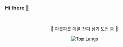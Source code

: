 ### Hi there 👋  

<br>

<div align=center>
  
🌱 파릇파릇 매일 잔디 심기 도전 중 🌱


[![Top Langs](https://github-readme-stats.vercel.app/api/top-langs/?username=yuuforest&layout=compact)](https://github.com/yuuforest/github-readme-stats)
<!-- [![Solved.ac
프로필](http://mazassumnida.wtf/api/generate_badge?boj=yuuforest)](https://solved.ac/yuuforest)-->
